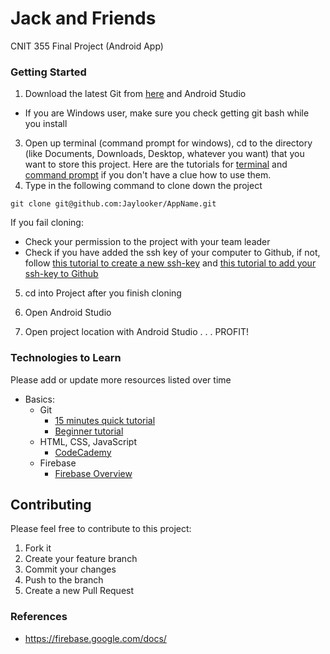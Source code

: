 # Jack and Friends
CNIT 355 Final Project (Android App)


### Getting Started
1. Download the latest Git from [here](https://git-scm.com/downloads) and Android Studio
  - If you are Windows user, make sure you check getting git bash while you install
3. Open up terminal (command prompt for windows), cd to the directory (like Documents, Downloads, Desktop, whatever you want) that you want to store this project. Here are the tutorials for [terminal](https://www.macworld.co.uk/feature/mac-software/how-use-terminal-on-mac-3608274/) and [command prompt](https://www.bleepingcomputer.com/tutorials/windows-command-prompt-introduction/) if you don't have a clue how to use them.
4. Type in the following command to clone down the project

 `git clone git@github.com:Jaylooker/AppName.git`

 If you fail cloning:
  - Check your permission to the project with your team leader
  - Check if you have added the ssh key of your computer to Github, if not, follow [this tutorial to create a new ssh-key](https://help.github.com/articles/generating-a-new-ssh-key-and-adding-it-to-the-ssh-agent/) and [this tutorial to add your ssh-key to Github ](https://help.github.com/articles/adding-a-new-ssh-key-to-your-github-account/)

5. cd into Project after you finish cloning

6. Open Android Studio

7. Open project location with Android Studio
.
.
.
  PROFIT!


### Technologies to Learn
Please add or update more resources listed over time

- Basics:
  - Git
    - [15 minutes quick tutorial](https://try.github.io/levels/1/challenges/1)
    - [Beginner tutorial](http://product.hubspot.com/blog/git-and-github-tutorial-for-beginners)
  - HTML, CSS, JavaScript
    - [CodeCademy](https://www.codecademy.com/catalog/language/javascript)
  - Firebase
    - [Firebase Overview](https://firebase.google.com/docs/)


## Contributing

Please feel free to contribute to this project:

1. Fork it
2. Create your feature branch
3. Commit your changes
4. Push to the branch
5. Create a new Pull Request


### References

- https://firebase.google.com/docs/
